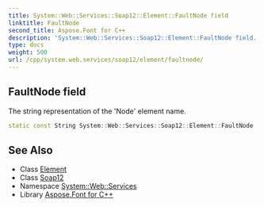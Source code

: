 ```yaml
---
title: System::Web::Services::Soap12::Element::FaultNode field
linktitle: FaultNode
second_title: Aspose.Font for C++
description: 'System::Web::Services::Soap12::Element::FaultNode field. The string representation of the ''Node'' element name in C++.'
type: docs
weight: 500
url: /cpp/system.web.services/soap12/element/faultnode/
---
```

## FaultNode field


The string representation of the 'Node' element name.

```cpp
static const String System::Web::Services::Soap12::Element::FaultNode
```

## See Also

* Class [Element](../)
* Class [Soap12](../../)
* Namespace [System::Web::Services](../../../)
* Library [Aspose.Font for C++](../../../../)

